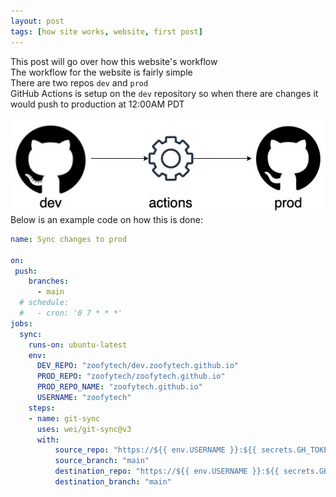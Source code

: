 ```yaml
---
layout: post
tags: [how site works, website, first post]
---
```


This post will go over how this website's workflow  
The workflow for the website is fairly simple  
There are two repos `dev` and `prod`   
GitHub Actions is setup on the `dev` repository so when there are changes it would push to production at 12:00AM PDT  


![workflow](../images/website-workflow.jpg)
Below is an example code on how this is done:  

```yaml
name: Sync changes to prod

on:
 push:
    branches:
      - main
  # schedule:
  #   - cron: '0 7 * * *'
jobs:
  sync:
    runs-on: ubuntu-latest
    env:
      DEV_REPO: "zoofytech/dev.zoofytech.github.io"
      PROD_REPO: "zoofytech/zoofytech.github.io"
      PROD_REPO_NAME: "zoofytech.github.io"
      USERNAME: "zoofytech"
    steps:
    - name: git-sync
      uses: wei/git-sync@v3
      with:
          source_repo: "https://${{ env.USERNAME }}:${{ secrets.GH_TOKEN }}@github.com/${{ env.DEV_REPO }}"
          source_branch: "main"
          destination_repo: "https://${{ env.USERNAME }}:${{ secrets.GH_TOKEN }}@github.com/${{ env.PROD_REPO }}"
          destination_branch: "main"
```